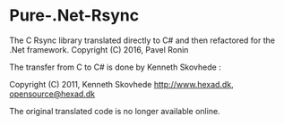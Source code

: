 # Pure-.Net-Rsync
The C Rsync library translated directly to C# and then refactored for the .Net framework.
Copyright (C) 2016, Pavel Ronin

The transfer from C to C# is done by Kenneth Skovhede :

Copyright (C) 2011, Kenneth Skovhede
http://www.hexad.dk, opensource@hexad.dk

The original translated code is no longer available online.
